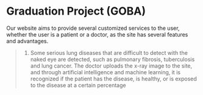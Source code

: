 # Graduation Project (GOBA)

 Our website aims to provide several customized services to the user, whether the user is a patient or a doctor, as the
 site has several features and advantages.
 > 1. Some serious lung diseases that are difficult to detect with the naked eye are detected, such as pulmonary fibrosis, tuberculosis and lung cancer.
The doctor uploads the x-ray image to the site, and through artificial intelligence and machine learning, it is recognized if the patient has the disease, is healthy, or is exposed to the disease at a certain percentage
